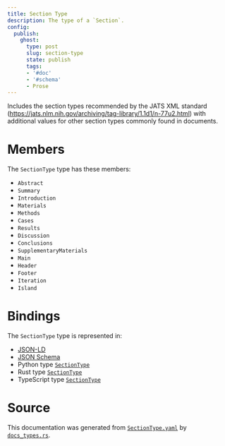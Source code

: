```yaml
---
title: Section Type
description: The type of a `Section`.
config:
  publish:
    ghost:
      type: post
      slug: section-type
      state: publish
      tags:
      - '#doc'
      - '#schema'
      - Prose
---
```


Includes the section types recommended by the JATS XML standard
(https://jats.nlm.nih.gov/archiving/tag-library/1.1d1/n-77u2.html) with additional
values for other section types commonly found in documents.


# Members

The `SectionType` type has these members:

- `Abstract`
- `Summary`
- `Introduction`
- `Materials`
- `Methods`
- `Cases`
- `Results`
- `Discussion`
- `Conclusions`
- `SupplementaryMaterials`
- `Main`
- `Header`
- `Footer`
- `Iteration`
- `Island`

# Bindings

The `SectionType` type is represented in:

- [JSON-LD](https://stencila.org/SectionType.jsonld)
- [JSON Schema](https://stencila.org/SectionType.schema.json)
- Python type [`SectionType`](https://github.com/stencila/stencila/blob/main/python/python/stencila/types/section_type.py)
- Rust type [`SectionType`](https://github.com/stencila/stencila/blob/main/rust/schema/src/types/section_type.rs)
- TypeScript type [`SectionType`](https://github.com/stencila/stencila/blob/main/ts/src/types/SectionType.ts)

# Source

This documentation was generated from [`SectionType.yaml`](https://github.com/stencila/stencila/blob/main/schema/SectionType.yaml) by [`docs_types.rs`](https://github.com/stencila/stencila/blob/main/rust/schema-gen/src/docs_types.rs).
